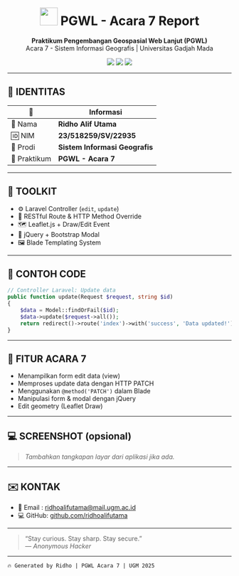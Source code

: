 
<h1 align="center">
  <img src="https://img.icons8.com/nolan/64/data-in-both-directions.png" width="40"/>
  PGWL - Acara 7 Report
</h1>

<p align="center">
  <b>Praktikum Pengembangan Geospasial Web Lanjut (PGWL)</b><br>
  Acara 7 - Sistem Informasi Geografis | Universitas Gadjah Mada
</p>

<p align="center">
  <img src="https://img.shields.io/badge/Status-Completed-brightgreen?style=for-the-badge" />
  <img src="https://img.shields.io/badge/Language-Laravel%20%7C%20Leaflet%20%7C%20JS-blue?style=for-the-badge" />
  <img src="https://img.shields.io/badge/Made%20By-Ridho%20Alif%20Utama-lightgrey?style=for-the-badge" />
</p>

---

## 🧠 IDENTITAS

| 🔧 | Informasi |
|----|-----------|
| 👤 Nama | **Ridho Alif Utama** |
| 🆔 NIM | **23/518259/SV/22935** |
| 🧭 Prodi | **Sistem Informasi Geografis** |
| 🧪 Praktikum | **PGWL - Acara 7** |

---

## 🧰 TOOLKIT

- ⚙️ Laravel Controller (`edit`, `update`)
- 📡 RESTful Route & HTTP Method Override
- 🗺️ Leaflet.js + Draw/Edit Event
- 🧠 jQuery + Bootstrap Modal
- 🖼️ Blade Templating System

---

## 🧾 CONTOH CODE

```php
// Controller Laravel: Update data
public function update(Request $request, string $id)
{
    $data = Model::findOrFail($id);
    $data->update($request->all());
    return redirect()->route('index')->with('success', 'Data updated!');
}
```

---

## 🎯 FITUR ACARA 7

- Menampilkan form edit data (view)
- Memproses update data dengan HTTP PATCH
- Menggunakan `@method('PATCH')` dalam Blade
- Manipulasi form & modal dengan jQuery
- Edit geometry (Leaflet Draw)

---

## 💻 SCREENSHOT (opsional)
> _Tambahkan tangkapan layar dari aplikasi jika ada._

---

## ✉️ KONTAK

- 📧 Email : [ridhoalifutama@mail.ugm.ac.id](mailto:ridhoalifutama@mail.ugm.ac.id)
- 💻 GitHub: [github.com/ridhoalifutama](https://github.com/)

---

> “Stay curious. Stay sharp. Stay secure.”  
> _— Anonymous Hacker_

---

```
🔥 Generated by Ridho | PGWL Acara 7 | UGM 2025
```
